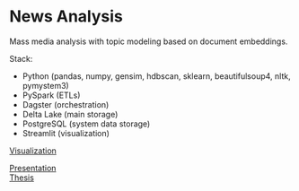 # News Analysis

Mass media analysis with topic modeling based on document embeddings.

Stack:
- Python (pandas, numpy, gensim, hdbscan, sklearn, beautifulsoup4, nltk, pymystem3)
- PySpark (ETLs)
- Dagster (orchestration)
- Delta Lake (main storage)
- PostgreSQL (system data storage)
- Streamlit (visualization)

[Visualization](https://share.streamlit.io/sinytim/topics)

[Presentation](docs/thesis_pres.pdf) <br>
[Thesis](docs/thesis.pdf) <br>
